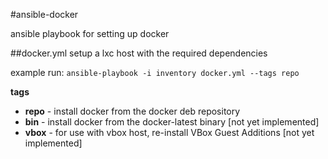 #ansible-docker

ansible playbook for setting up docker

##docker.yml
setup a lxc host with the required dependencies

example run: ```ansible-playbook -i inventory docker.yml --tags repo```

**tags**

* **repo** - install docker from the docker deb repository
* **bin** - install docker from the docker-latest binary [not yet implemented]
* **vbox** - for use with vbox host, re-install VBox Guest Additions [not yet implemented]
